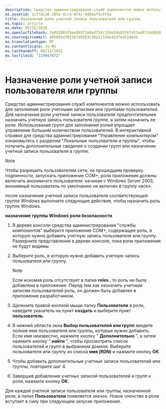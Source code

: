 ```yaml
---
description: Средство администрирования служб компонентов можно использовать для заполнения роли учетными записями или группами пользователей.
ms.assetid: 1cf7dc38-185a-4cc4-8f4c-44b6af4c5f4a
title: Назначение роли учетной записи пользователя или группы
ms.topic: article
ms.date: 05/31/2018
ms.openlocfilehash: fa0d2883f9aedb5f3a0edf5dc33de54a03767e53a48f2dd8b9b6ea86c3a6211f
ms.sourcegitcommit: e858bbe701567d4583c50a11326e42d7ea51804b
ms.translationtype: MT
ms.contentlocale: ru-RU
ms.lasthandoff: 08/11/2021
ms.locfileid: "119047672"
---
```

# <a name="assigning-a-user-account-or-group-to-a-role"></a>Назначение роли учетной записи пользователя или группы

Средство администрирования служб компонентов можно использовать для заполнения роли учетными записями или группами пользователей. Для назначения роли учетной записи пользователя предпочтительнее назначить учетную запись пользователя группе, а затем назначить ее роли. Использование групп для заполнения ролей упрощает управление большим количеством пользователей. В интерактивной справке для средства администрирования "Управление компьютером" ознакомьтесь с разделом "Локальные пользователи и группы", чтобы получить дополнительные сведения о создании групп или назначении учетной записи пользователя в группе.

> [!Note]  
> Чтобы разрешить пользователям сети, не прошедшим проверку подлинности, запускать приложение COM+, роли приложения должны включать анонимного пользователя. начиная с Windows Server 2003, анонимный пользователь по умолчанию не включен в группу «все».

 

после назначения учетной записи пользователя соответствующей группе Windows выполните следующие действия, чтобы назначить роль группе Windows.

**назначение группы Windows роли безопасности**

1.  В дереве консоли средства администрирования "службы компонентов" выберите приложение COM+, содержащее роль, в которую нужно добавить учетную запись пользователя или группу. Разверните представление в дереве консоли, пока роли приложения не будут видимы.

2.  Выберите роль, в которую нужно добавить учетную запись пользователя или группу.

    > [!Note]  
    > Если искомая роль отсутствует в папке **roles** , то роль не была добавлена в приложение. Перед тем как назначить учетным записям пользователей роль, он должен быть добавлен в приложение разработчиком.

     

3.  Щелкните правой кнопкой мыши папку **Пользователи** в роли, наведите указатель на пункт **создать** и выберите пункт **пользователь**.

4.  В нижней области окна **Выбор пользователей или групп** введите полное имя пользователя или группы, которые нужно добавить. Если имя неизвестно, нажмите кнопку " **Дополнительно** ", а затем нажмите кнопку " **найти** ", чтобы просмотреть список пользователей и групп в выбранном домене. Выберите пользователя или группу из списка **имя (RDN)** и нажмите кнопку **ОК**.

5.  Чтобы добавить дополнительные учетные записи пользователей или группы, повторите шаг 4.

6.  Завершив добавление учетных записей пользователей и групп к роли, нажмите кнопку **ОК**.

Для каждой учетной записи пользователя или группы, назначенной роли, в папке **Пользователи** появляется значок. Новое членство в роли вступает в силу при следующем запуске приложения.

 

 



